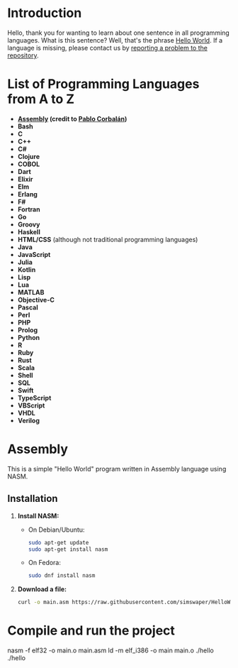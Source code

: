 # Introduction

Hello, thank you for wanting to learn about one sentence in all programming languages. What is this sentence? Well, that's the phrase [Hello World](https://pl.wikipedia.org/wiki/Hello_world). If a language is missing, please contact us by [reporting a problem to the repository](https://github.com/simswaper/HelloWorld/issues).

# List of Programming Languages from A to Z

- **[Assembly](#assembly) (credit to [Pablo Corbalán](https://gist.github.com/pablocorbalann))**
- **Bash**
- **C**
- **C++**
- **C#**
- **Clojure**
- **COBOL**
- **Dart**
- **Elixir**
- **Elm**
- **Erlang**
- **F#**
- **Fortran**
- **Go**
- **Groovy**
- **Haskell**
- **HTML/CSS** (although not traditional programming languages)
- **Java**
- **JavaScript**
- **Julia**
- **Kotlin**
- **Lisp**
- **Lua**
- **MATLAB**
- **Objective-C**
- **Pascal**
- **Perl**
- **PHP**
- **Prolog**
- **Python**
- **R**
- **Ruby**
- **Rust**
- **Scala**
- **Shell**
- **SQL**
- **Swift**
- **TypeScript**
- **VBScript**
- **VHDL**
- **Verilog**

# Assembly
This is a simple "Hello World" program written in Assembly language using NASM.

## Installation

1. **Install NASM:**
   - On Debian/Ubuntu:
     ```bash
     sudo apt-get update
     sudo apt-get install nasm
     ```
   - On Fedora:
     ```bash
     sudo dnf install nasm
     ```

2. **Download a file:**
   ```bash
   curl -o main.asm https://raw.githubusercontent.com/simswaper/HelloWorld/main/Assembly/main.asm
   ```

# Compile and run the project
nasm -f elf32 -o main.o main.asm
ld -m elf_i386 -o main main.o
./hello
./hello

